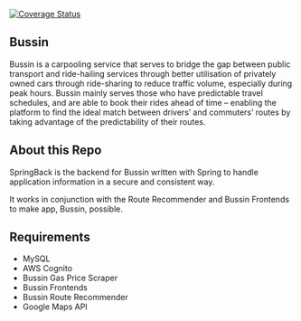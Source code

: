 [![Coverage Status](https://coveralls.io/repos/github/sussinbussin/bussin-SpringBack/badge.svg?branch=main)](https://coveralls.io/github/sussinbussin/bussin-SpringBack?branch=main)
</br>
## Bussin
Bussin is a carpooling service that serves to bridge the gap between public transport and ride-hailing services
through better utilisation of privately owned cars through ride-sharing to reduce traffic volume, especially during peak
hours. Bussin mainly serves those who have predictable travel schedules, and are able to book their rides ahead of
time – enabling the platform to find the ideal match between drivers’ and commuters’ routes by taking advantage of
the predictability of their routes.

## About this Repo
SpringBack is the backend for Bussin written with Spring to handle application 
information in a secure and consistent way.

It works in conjunction with the Route Recommender and Bussin Frontends to 
make app, Bussin, possible.

## Requirements
 - MySQL
 - AWS Cognito
 - Bussin Gas Price Scraper
 - Bussin Frontends
 - Bussin Route Recommender
 - Google Maps API


